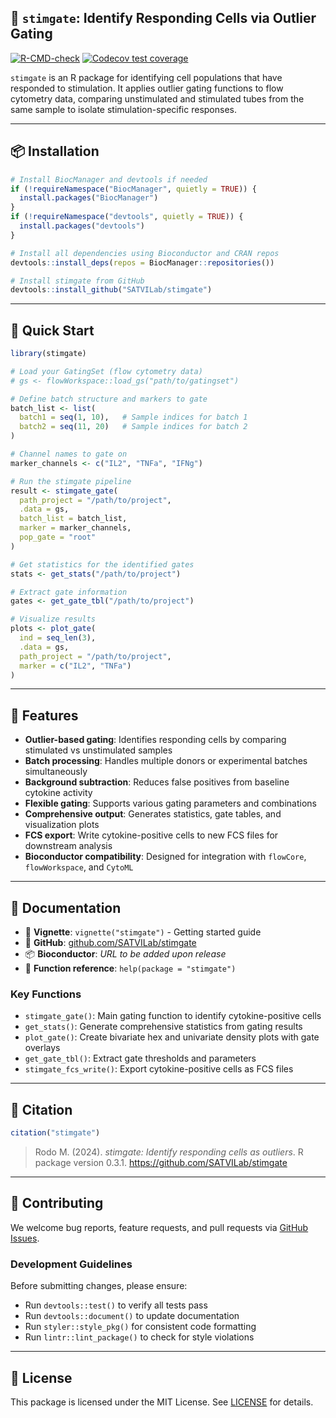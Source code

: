 ## 🧬 `stimgate`: Identify Responding Cells via Outlier Gating


<!-- badges: start -->
[![R-CMD-check](https://github.com/SATVILab/stimgate/actions/workflows/R-CMD-check.yaml/badge.svg)](https://github.com/SATVILab/stimgate/actions/workflows/R-CMD-check.yaml)
[![Codecov test coverage](https://codecov.io/gh/SATVILab/stimgate/graph/badge.svg)](https://app.codecov.io/gh/SATVILab/stimgate)
<!-- badges: end -->


`stimgate` is an R package for identifying cell populations that have responded to stimulation. It applies outlier gating functions to flow cytometry data, comparing unstimulated and stimulated tubes from the same sample to isolate stimulation-specific responses.

---

## 📦 Installation

```r
# Install BiocManager and devtools if needed
if (!requireNamespace("BiocManager", quietly = TRUE)) {
  install.packages("BiocManager")
}
if (!requireNamespace("devtools", quietly = TRUE)) {
  install.packages("devtools")
}

# Install all dependencies using Bioconductor and CRAN repos
devtools::install_deps(repos = BiocManager::repositories())

# Install stimgate from GitHub
devtools::install_github("SATVILab/stimgate")
```

---

## 🚀 Quick Start

```r
library(stimgate)

# Load your GatingSet (flow cytometry data)
# gs <- flowWorkspace::load_gs("path/to/gatingset")

# Define batch structure and markers to gate
batch_list <- list(
  batch1 = seq(1, 10),   # Sample indices for batch 1
  batch2 = seq(11, 20)   # Sample indices for batch 2
)

# Channel names to gate on
marker_channels <- c("IL2", "TNFa", "IFNg")

# Run the stimgate pipeline
result <- stimgate_gate(
  path_project = "/path/to/project",
  .data = gs,
  batch_list = batch_list,
  marker = marker_channels,
  pop_gate = "root"
)

# Get statistics for the identified gates
stats <- get_stats("/path/to/project")

# Extract gate information
gates <- get_gate_tbl("/path/to/project")

# Visualize results
plots <- plot_gate(
  ind = seq_len(3),
  .data = gs,
  path_project = "/path/to/project",
  marker = c("IL2", "TNFa")
)
```

---

## 🔑 Features

* **Outlier-based gating**: Identifies responding cells by comparing stimulated vs unstimulated samples
* **Batch processing**: Handles multiple donors or experimental batches simultaneously  
* **Background subtraction**: Reduces false positives from baseline cytokine activity
* **Flexible gating**: Supports various gating parameters and combinations
* **Comprehensive output**: Generates statistics, gate tables, and visualization plots
* **FCS export**: Write cytokine-positive cells to new FCS files for downstream analysis
* **Bioconductor compatibility**: Designed for integration with `flowCore`, `flowWorkspace`, and `CytoML`

---

## 📖 Documentation

* 📘 **Vignette**: `vignette("stimgate")` - Getting started guide
* 🔗 **GitHub**: [github.com/SATVILab/stimgate](https://github.com/SATVILab/stimgate)
* 📦 **Bioconductor**: *URL to be added upon release*
* 🔧 **Function reference**: `help(package = "stimgate")`

### Key Functions

- `stimgate_gate()`: Main gating function to identify cytokine-positive cells
- `get_stats()`: Generate comprehensive statistics from gating results  
- `plot_gate()`: Create bivariate hex and univariate density plots with gate overlays
- `get_gate_tbl()`: Extract gate thresholds and parameters
- `stimgate_fcs_write()`: Export cytokine-positive cells as FCS files

---

## 📌 Citation

```r
citation("stimgate")
```

> Rodo M. (2024). *stimgate: Identify responding cells as outliers*. R package version 0.3.1. https://github.com/SATVILab/stimgate

---

## 🤝 Contributing

We welcome bug reports, feature requests, and pull requests via [GitHub Issues](https://github.com/SATVILab/stimgate/issues).

### Development Guidelines

Before submitting changes, please ensure:
- Run `devtools::test()` to verify all tests pass
- Run `devtools::document()` to update documentation  
- Run `styler::style_pkg()` for consistent code formatting
- Run `lintr::lint_package()` to check for style violations

---

## 📄 License

This package is licensed under the MIT License. See [LICENSE](LICENSE) for details.
